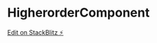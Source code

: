 # HigherorderComponent

[Edit on StackBlitz ⚡️](https://stackblitz.com/edit/stackblitz-starters-rxnfes)